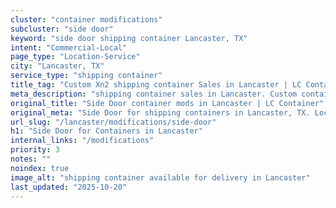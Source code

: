 ```yaml
---
cluster: "container modifications"
subcluster: "side door"
keyword: "side door shipping container Lancaster, TX"
intent: "Commercial-Local"
page_type: "Location-Service"
city: "Lancaster, TX"
service_type: "shipping container"
title_tag: "Custom Xn2 shipping container Sales in Lancaster | LC Container"
meta_description: "shipping container sales in Lancaster. Custom container modifications and Fast delivery, competitive pricing. Serving modifications area. Quote ID: IDW. Call (214) 524-4168 for your free quote today."
original_title: "Side Door container mods in Lancaster | LC Container"
original_meta: "Side Door for shipping containers in Lancaster, TX. Local fabrication & pro install. LC Container — Since 2003. Get a quote."
url_slug: "/lancaster/modifications/side-door"
h1: "Side Door for Containers in Lancaster"
internal_links: "/modifications"
priority: 3
notes: ""
noindex: true
image_alt: "shipping container available for delivery in Lancaster"
last_updated: "2025-10-20"
---
```


<!-- TODO: Add unique city/inventory copy, images, and internal links here. -->
